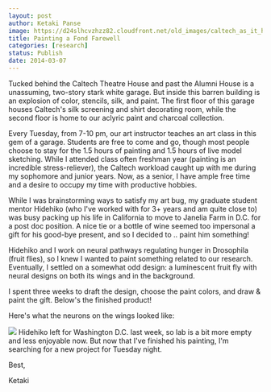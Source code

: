 ```yaml
---
layout: post
author: Ketaki Panse
image: https://d24slhcvzhzz82.cloudfront.net/old_images/caltech_as_it_happens/6a0105349b8251970b01a5117e26dc970c.jpg
title: Painting a Fond Farewell 
categories: [research]
status: Publish
date: 2014-03-07
---
```



Tucked behind the Caltech Theatre House and past the Alumni House is a unassuming, two-story stark white garage. But inside this barren building is an explosion of color, stencils, silk, and paint. The first floor of this garage houses Caltech's silk screening and shirt decorating room, while the second floor is home to our aclyric paint and charcoal collection.

Every Tuesday, from 7-10 pm, our art instructor teaches an art class in this gem of a garage. Students are free to come and go, though most people choose to stay for the 1.5 hours of painting and 1.5 hours of live model sketching. While I attended class often freshman year (painting is an incredible stress-reliever), the Caltech workload caught up with me during my sophomore and junior years. Now, as a senior, I have ample free time and a desire to occupy my time with productive hobbies.

While I was brainstorming ways to satisfy my art bug, my graduate student mentor Hidehiko (who I've worked with for 3+ years and am quite close to) was busy packing up his life in California to move to Janelia Farm in D.C. for a post doc position. A nice tie or a bottle of wine seemed too impersonal a gift for his good-bye present, and so I decided to .. paint him something!

Hidehiko and I work on neural pathways regulating hunger in Drosophila (fruit flies), so I knew I wanted to paint something related to our research. Eventually, I settled on a somewhat odd design: a luminescent fruit fly with neural designs on both its wings and in the background.

I spent three weeks to draft the design, choose the paint colors, and draw &amp; paint the gift. Below's the finished product!

Here's what the neurons on the wings looked like:

![](https://d24slhcvzhzz82.cloudfront.net/old_images/6a0105349b8251970b01a73d896223970d.jpg)
Hidehiko left for Washington D.C. last week, so lab is a bit more empty and less enjoyable now. But now that I've finished his painting, I'm searching for a new project for Tuesday night.

Best,

Ketaki

